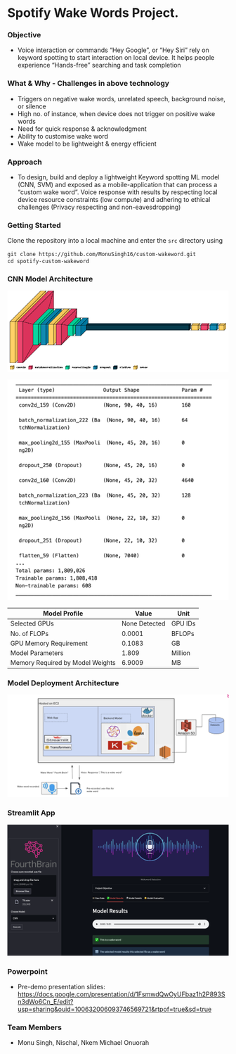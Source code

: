<h1>  Spotify Wake Words Project. </h1> 

### Objective 

-  Voice interaction or commands “Hey Google”, or “Hey Siri” rely on keyword spotting to start interaction on local device. It helps people experience “Hands-free” searching and task completion

### What & Why - Challenges in above technology

- Triggers on negative wake words, unrelated speech, background noise, or silence
- High no. of instance, when device does not trigger on positive wake words 
- Need for quick response & acknowledgment 
- Ability to customise wake word 
- Wake model to be lightweight & energy efficient

### Approach 

- To design, build and deploy a lightweight Keyword spotting ML model (CNN, SVM) and exposed as a mobile-application that can process a “custom wake word”. Voice response with results by respecting local device resource constraints (low compute) and adhering to ethical challenges (Privacy respecting and non-eavesdropping)

### Getting Started

Clone the repository into a local machine and enter the `src` directory using

```shell
git clone https://github.com/MonuSingh16/custom-wakeword.git
cd spotify-custom-wakeword
```

### CNN Model Architecture
![alt text](https://github.com/MonuSingh16/custom-wakeword/blob/main/spotify-custom-wakeword/imgs/cnn-model.png?raw=true)

![alt text](https://github.com/MonuSingh16/custom-wakeword/blob/main/spotify-custom-wakeword/imgs/model-summary.png?raw=true)

| Model Profile                    | Value         | Unit    |
|----------------------------------|---------------|---------|
| Selected GPUs                    | None Detected | GPU IDs |
| No. of FLOPs                     | 0.0001        | BFLOPs  |
| GPU Memory Requirement           | 0.1083        | GB      |
| Model Parameters                 | 1.809         | Million |
| Memory Required by Model Weights | 6.9009        | MB      |


### Model Deployment Architecture 
![alt text](https://github.com/MonuSingh16/custom-wakeword/blob/main/spotify-custom-wakeword/imgs/architecture.png?raw=true)

### Streamlit App
![alt text](https://github.com/MonuSingh16/custom-wakeword/blob/main/spotify-custom-wakeword/imgs/streamlit-app-demo.png?raw=true)


### Powerpoint
- Pre-demo presentation slides: https://docs.google.com/presentation/d/1FsmwdQwOyUFbaz1h2P893Sn3dWo6Cn_E/edit?usp=sharing&ouid=100632006093746569721&rtpof=true&sd=true

### Team Members
 - Monu Singh, Nischal, Nkem Michael Onuorah

